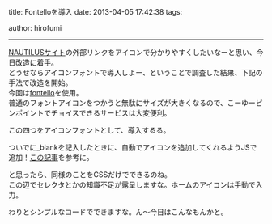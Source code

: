 title: Fontelloを導入
date: 2013-04-05 17:42:38
tags:

author: hirofumi

---
[NAUTILUSサイト](http://nautilus-jp.com/)の外部リンクをアイコンで分かりやすくしたいなーと思い、今日改造に着手。  
どうせならアイコンフォントで導入しよー、ということで調査した結果、下記の手法で改造を開始。  
今回は[fontello](http://fontello.com/)を使用。  
普通のフォントアイコンをつかうと無駄にサイズが大きくなるので、こーゆーピンポイントでチョイスできるサービスは大変便利。

この四つをアイコンフォントとして、導入するる。

<amp-img src="{% asset_path 1.png %}" width="400" height="229"></amp-img>

ついでに\_blankを記入したときに、自動でアイコンを追加してくれるようJSで追加！[この記事](http://hiroyukiterada.com/jquery/246/)を参考に。

<amp-img src="{% asset_path 2.jpg %}" width="400" height="300"></amp-img>

と思ったら、同様のことをCSSだけでできるのね。  
この辺でセレクタとかの知識不足が露呈しますな。ホームのアイコンは手動で入力。

わりとシンプルなコードでできますな。ん～今日はこんなもんかと。